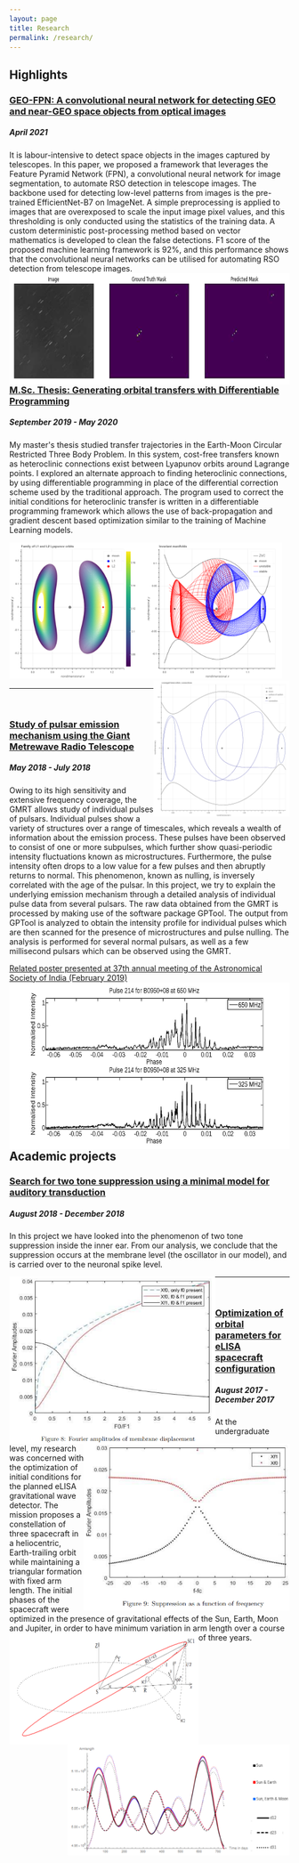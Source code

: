 ```yaml
---
layout: page
title: Research
permalink: /research/
---
```

## Highlights 

### [GEO-FPN: A convolutional neural network for detecting GEO and near-GEO space objects from optical images](https://www.researchgate.net/publication/351152998_GEO-FPN_A_convolutional_neural_network_for_detecting_GEO_and_near-GEO_space_objects_from_optical_images)
##### *April 2021*
It is labour-intensive to detect space objects in the images captured by telescopes. In this paper, we proposed a framework that leverages the Feature Pyramid Network (FPN), a convolutional neural network for image segmentation, to automate RSO detection in telescope images. The backbone used for detecting low-level patterns from images is the pre-trained EfficientNet-B7 on ImageNet. A simple preprocessing is applied to images that are overexposed to scale the input image pixel values, and this thresholding is only conducted using the statistics of the training data. A custom deterministic post-processing method based on vector mathematics is developed to clean the false detections. F1 score of the proposed machine learning framework is 92%, and this performance shows that the convolutional neural networks can be utilised for automating RSO detection from telescope images. 
<img style="float: left;" src="/assets/geo_fpn_example.png" width="750" height="200">
<hr>
<br>

### [M.Sc. Thesis: Generating orbital transfers with Differentiable Programming](https://www.researchgate.net/publication/366138300_Generating_Orbital_Transfers_with_Differential_Programming)
##### *September 2019 - May 2020*
My master's thesis studied transfer trajectories in the Earth-Moon Circular Restricted Three Body Problem. In this system, cost-free transfers known as heteroclinic connections exist between Lyapunov orbits around Lagrange points. I explored an alternate approach to finding heteroclinic connections, by using differentiable programming in place of the differential correction scheme used by the traditional approach. The program used to correct the initial conditions for heteroclinic transfer is written in a differentiable programming framework which allows the use of back-propagation and gradient descent based optimization similar to the training of Machine Learning models.

<img style="float: left;" src="/assets/LP_orbits.png" width="245" height="245">
<img style="float: center;" src="/assets/manifolds.png" width="245" height="245">
<img style="float: right;" src="/assets/hetroclinic_connection.png" width="245" height="245">
<hr>
<br>

### [Study of pulsar emission mechanism using the Giant Metrewave Radio Telescope](/assets/Report_Single_Pulse_Analysis_GMRT.pdf)
##### *May 2018 - July 2018*
Owing to its high sensitivity and extensive frequency coverage, the GMRT allows study of individual
pulses of pulsars. Individual pulses show a variety of structures over a range of timescales, which reveals
a wealth of information about the emission process. These pulses have been observed to consist of one
or more subpulses, which further show quasi-periodic intensity fluctuations known as microstructures.
Furthermore, the pulse intensity often drops to a low value for a few pulses and then abruptly returns to
normal. This phenomenon, known as nulling, is inversely correlated with the age of the pulsar. In this
project, we try to explain the underlying emission mechanism through a detailed analysis of individual
pulse data from several pulsars. The raw data obtained from the GMRT is processed by making use of the
software package GPTool. The output from GPTool is analyzed to obtain the intensity profile for individual
pulses which are then scanned for the presence of microstructures and pulse nulling. The analysis is
performed for several normal pulsars, as well as a few millisecond pulsars which can be observed using
the GMRT.

[Related poster presented at 37th annual meeting of the Astronomical Society of India (February 2019)](/assets/ASI_Poster_Pulsar_Microstructure_with_GMRT.pdf)
<img style="float: left;" src="/assets/single_pulse.jpg" width="750" height="300">
<hr>
<br>

## Academic projects

### [Search for two tone suppression using a minimal model for auditory transduction](/assets/Two_tone_suppression.pdf)
##### *August 2018 - December 2018*
In this project we have looked into the phenomenon of two tone suppression inside the
inner ear. From our analysis, we conclude that the suppression occurs at the membrane
level (the oscillator in our model), and is carried over to the neuronal spike level.

<img style="float: left;" src="/assets/two_tone_membrane_displacement.png" width="370" height="300">
<img style="float: right;" src="/assets/two_tone_frequency.png" width="370" height="300">
<hr>
<br>

### [Optimization of orbital parameters for eLISA spacecraft configuration](/assets/eLISA_Project_Report.pdf)
##### *August 2017 - December 2017*
At the undergraduate level, my research was concerned with the optimization of initial conditions for the planned eLISA gravitational wave detector. The mission proposes a constellation of three spacecraft in a heliocentric, Earth-trailing orbit while maintaining a triangular formation with fixed arm length. The initial phases of the spacecraft were optimized in the presence of gravitational effects of the Sun, Earth, Moon and Jupiter, in order to have minimum variation in arm length over a course of three years.
<img style="float: left;" src="/assets/elisa_geometry.png" width="340" height="200">
<img style="float: right;" src="/assets/elisa_optimised.png" width="400" height="200">